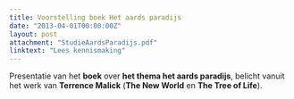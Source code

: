 ```yaml
---
title: Voorstelling boek Het aards paradijs
date: "2013-04-01T00:00:00Z"
layout: post
attachment: "StudieAardsParadijs.pdf"
linktext: "Lees kennismaking"
---
```

Presentatie van het **boek** over **het thema het aards paradijs**, belicht vanuit het werk van **Terrence Malick** (**The New World** en **The Tree of Life**).
